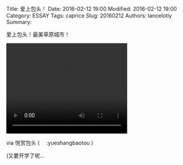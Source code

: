 Title: 爱上包头！
Date: 2016-02-12 19:00
Modified: 2016-02-12 19:00
Category: ESSAY
Tags: caprice
Slug: 20160212
Authors: lancelotly
Summary:

爱上包头！最美草原城市！

<video width="320" height="240" controls>
  <source src="https://portfolio.lancelotly.ml/resources/asbt.mp4" type="video/mp4" oncontextmenu="return false;">
</video>

via 悦赏包头 ( <img src="https://ws4.sinaimg.cn/large/006m3ysvgw1f7soozjm2ij301s01s743.jpg" width="14" oncontextmenu="return false;">:yueshangbaotou )



(又要开学了呢…